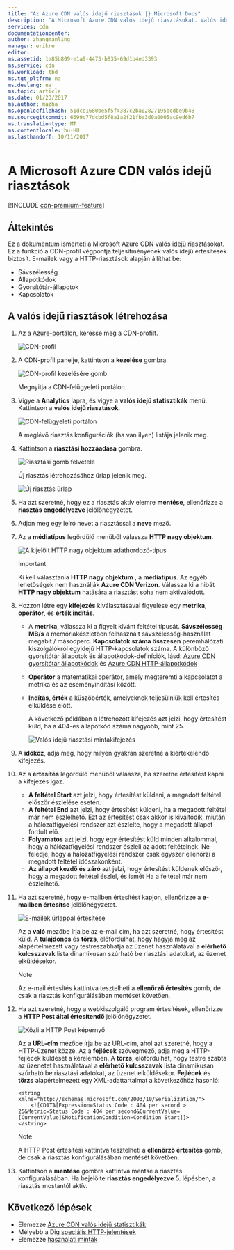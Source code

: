 ```yaml
---
title: "Az Azure CDN valós idejű riasztások |} Microsoft Docs"
description: "A Microsoft Azure CDN valós idejű riasztásokat. Valós idejű riasztások adja meg a CDN-profil végpontja teljesítményének kapcsolatos értesítéseket."
services: cdn
documentationcenter: 
author: zhangmanling
manager: erikre
editor: 
ms.assetid: 1e85b809-e1a9-4473-b835-69d1b4ed3393
ms.service: cdn
ms.workload: tbd
ms.tgt_pltfrm: na
ms.devlang: na
ms.topic: article
ms.date: 01/23/2017
ms.author: mazha
ms.openlocfilehash: 51dce1680be5f5f4387c2ba02827195bcdbe9b48
ms.sourcegitcommit: 6699c77dcbd5f8a1a2f21fba3d0a0005ac9ed6b7
ms.translationtype: MT
ms.contentlocale: hu-HU
ms.lasthandoff: 10/11/2017
---
```

# <a name="real-time-alerts-in-microsoft-azure-cdn"></a>A Microsoft Azure CDN valós idejű riasztások
[!INCLUDE [cdn-premium-feature](../../includes/cdn-premium-feature.md)]

## <a name="overview"></a>Áttekintés
Ez a dokumentum ismerteti a Microsoft Azure CDN valós idejű riasztásokat. Ez a funkció a CDN-profil végpontja teljesítményének valós idejű értesítések biztosít.  E-mailek vagy a HTTP-riasztások alapján állíthat be:

* Sávszélesség
* Állapotkódok
* Gyorsítótár-állapotok
* Kapcsolatok

## <a name="creating-a-real-time-alert"></a>A valós idejű riasztások létrehozása
1. Az a [Azure-portálon](https://portal.azure.com), keresse meg a CDN-profilt.
   
    ![CDN-profil](./media/cdn-real-time-alerts/cdn-profile-blade.png)
1. A CDN-profil panelje, kattintson a **kezelése** gombra.
   
    ![CDN-profil kezelésére gomb](./media/cdn-real-time-alerts/cdn-manage-btn.png)
   
    Megnyitja a CDN-felügyeleti portálon.
3. Vigye a **Analytics** lapra, és vigye a **valós idejű statisztikák** menü.  Kattintson a **valós idejű riasztások**.
   
    ![CDN-felügyeleti portálon](./media/cdn-real-time-alerts/cdn-premium-portal.png)
   
    A meglévő riasztás konfigurációk (ha van ilyen) listája jelenik meg.
4. Kattintson a **riasztási hozzáadása** gombra.
   
    ![Riasztási gomb felvétele](./media/cdn-real-time-alerts/cdn-add-alert.png)
   
    Új riasztás létrehozásához űrlap jelenik meg.
   
    ![Új riasztás űrlap](./media/cdn-real-time-alerts/cdn-new-alert.png)
5. Ha azt szeretné, hogy ez a riasztás aktív elemre **mentése**, ellenőrizze a **riasztás engedélyezve** jelölőnégyzetet.
6. Adjon meg egy leíró nevet a riasztással a **neve** mező.
7. Az a **médiatípus** legördülő menüből válassza **HTTP nagy objektum**.
   
    ![A kijelölt HTTP nagy objektum adathordozó-típus](./media/cdn-real-time-alerts/cdn-http-large.png)
   
   > [!IMPORTANT]
   > Ki kell választania **HTTP nagy objektum** , a **médiatípus**.  Az egyéb lehetőségek nem használják **Azure CDN Verizon**.  Válassza ki a hibát **HTTP nagy objektum** hatására a riasztást soha nem aktiválódott.
   > 
   > 
8. Hozzon létre egy **kifejezés** kiválasztásával figyelése egy **metrika**, **operátor**, és **érték indítás**.
   
   * A **metrika**, válassza ki a figyelt kívánt feltétel típusát.  **Sávszélesség MB/s** a memóriakészletben felhasznált sávszélesség-használat megabit / másodperc.  **Kapcsolatok száma összesen** peremhálózati kiszolgálókról egyidejű HTTP-kapcsolatok száma.  A különböző gyorsítótár állapotok és állapotkódok-definíciók, lásd: [Azure CDN gyorsítótár állapotkódok](https://msdn.microsoft.com/library/mt759237.aspx) és [Azure CDN HTTP-állapotkódok](https://msdn.microsoft.com/library/mt759238.aspx)
   * **Operátor** a matematikai operátor, amely megteremti a kapcsolatot a metrika és az eseményindítási között.
   * **Indítás, érték** a küszöbérték, amelyeknek teljesülniük kell értesítés elküldése előtt.
     
     A következő példában a létrehozott kifejezés azt jelzi, hogy értesítést küld, ha a 404-es állapotkód száma nagyobb, mint 25.
     
     ![Valós idejű riasztási mintakifejezés](./media/cdn-real-time-alerts/cdn-expression.png)
9. A **időköz**, adja meg, hogy milyen gyakran szeretné a kiértékelendő kifejezés.
10. Az a **értesítés** legördülő menüből válassza, ha szeretne értesítést kapni a kifejezés igaz.
    
    * **A feltétel Start** azt jelzi, hogy értesítést küldeni, a megadott feltétel először észlelése esetén.
    * **A feltétel End** azt jelzi, hogy értesítést küldeni, ha a megadott feltétel már nem észlelhető. Ezt az értesítést csak akkor is kiváltódik, miután a hálózatfigyelési rendszer azt észlelte, hogy a megadott állapot fordult elő.
    * **Folyamatos** azt jelzi, hogy egy értesítést küld minden alkalommal, hogy a hálózatfigyelési rendszer észleli az adott feltételnek. Ne feledje, hogy a hálózatfigyelési rendszer csak egyszer ellenőrzi a megadott feltétel időszakonként.
    * **Az állapot kezdő és záró** azt jelzi, hogy értesítést küldenek először, hogy a megadott feltétel észlel, és ismét Ha a feltétel már nem észlelhető.
1. Ha azt szeretné, hogy e-mailben értesítést kapjon, ellenőrizze a **e-mailben értesítse** jelölőnégyzetet.  
    
    ![E-mailek űrlappal értesítése](./media/cdn-real-time-alerts/cdn-notify-email.png)
    
    Az a **való** mezőbe írja be az e-mail cím, ha azt szeretné, hogy értesítést küld. A **tulajdonos** és **törzs**, előfordulhat, hogy hagyja meg az alapértelmezett vagy testreszabhatja az üzenet használatával a **elérhető kulcsszavak** lista dinamikusan szúrható be riasztási adatokat, az üzenet elküldésekor.
    
    > [!NOTE]
    > Az e-mail értesítés kattintva tesztelheti a **ellenőrző értesítés** gomb, de csak a riasztás konfigurálásában mentését követően.
    > 
    > 
12. Ha azt szeretné, hogy a webkiszolgáló program értesítések, ellenőrizze a **HTTP Post által értesítendő** jelölőnégyzetet.
    
    ![Közli a HTTP Post képernyő](./media/cdn-real-time-alerts/cdn-notify-http.png)
    
    Az a **URL-cím** mezőbe írja be az URL-cím, ahol azt szeretné, hogy a HTTP-üzenet közzé. Az a **fejlécek** szövegmező, adja meg a HTTP-fejlécek küldését a kérelemben.  A **törzs**, előfordulhat, hogy testre szabta az üzenetet használatával a **elérhető kulcsszavak** lista dinamikusan szúrható be riasztási adatokat, az üzenet elküldésekor.  **Fejlécek** és **törzs** alapértelmezett egy XML-adattartalmat a következőhöz hasonló:
    
    ```
    <string xmlns="http://schemas.microsoft.com/2003/10/Serialization/">
        <![CDATA[Expression=Status Code : 404 per second > 25&Metric=Status Code : 404 per second&CurrentValue=[CurrentValue]&NotificationCondition=Condition Start]]>
    </string>
    ```
    
    > [!NOTE]
    > A HTTP Post értesítési kattintva tesztelheti a **ellenőrző értesítés** gomb, de csak a riasztás konfigurálásában mentését követően.
    > 
    > 
13. Kattintson a **mentése** gombra kattintva mentse a riasztás konfigurálásában.  Ha bejelölte **riasztás engedélyezve** 5. lépésben, a riasztás mostantól aktív.

## <a name="next-steps"></a>Következő lépések
* Elemezze [Azure CDN valós idejű statisztikák](cdn-real-time-stats.md)
* Mélyebb a Dig [speciális HTTP-jelentések](cdn-advanced-http-reports.md)
* Elemezze [használati minták](cdn-analyze-usage-patterns.md)

